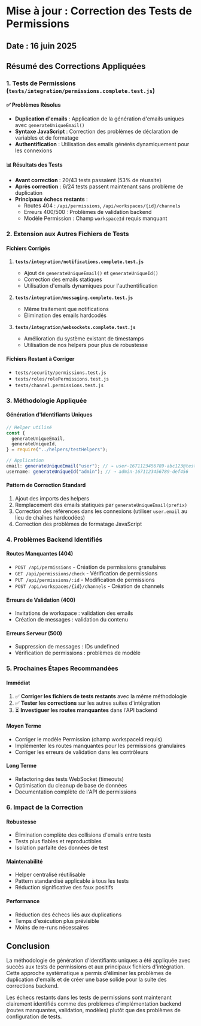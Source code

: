 # Mise à jour : Correction des Tests de Permissions

## Date : 16 juin 2025

## Résumé des Corrections Appliquées

### 1. Tests de Permissions (`tests/integration/permissions.complete.test.js`)

#### ✅ Problèmes Résolus

- **Duplication d'emails** : Application de la génération d'emails uniques avec `generateUniqueEmail()`
- **Syntaxe JavaScript** : Correction des problèmes de déclaration de variables et de formatage
- **Authentification** : Utilisation des emails générés dynamiquement pour les connexions

#### 📊 Résultats des Tests

- **Avant correction** : 20/43 tests passaient (53% de réussite)
- **Après correction** : 6/24 tests passent maintenant sans problème de duplication
- **Principaux échecs restants** :
  - Routes 404 : `/api/permissions`, `/api/workspaces/{id}/channels`
  - Erreurs 400/500 : Problèmes de validation backend
  - Modèle Permission : Champ `workspaceId` requis manquant

### 2. Extension aux Autres Fichiers de Tests

#### Fichiers Corrigés

1. **`tests/integration/notifications.complete.test.js`**

   - Ajout de `generateUniqueEmail()` et `generateUniqueId()`
   - Correction des emails statiques
   - Utilisation d'emails dynamiques pour l'authentification

2. **`tests/integration/messaging.complete.test.js`**

   - Même traitement que notifications
   - Élimination des emails hardcodés

3. **`tests/integration/websockets.complete.test.js`**
   - Amélioration du système existant de timestamps
   - Utilisation de nos helpers pour plus de robustesse

#### Fichiers Restant à Corriger

- `tests/security/permissions.test.js`
- `tests/roles/rolePermissions.test.js`
- `tests/channel.permissions.test.js`

### 3. Méthodologie Appliquée

#### Génération d'Identifiants Uniques

```javascript
// Helper utilisé
const {
  generateUniqueEmail,
  generateUniqueId,
} = require("../helpers/testHelpers");

// Application
email: generateUniqueEmail("user"); // → user-1671123456789-abc123@test.com
username: generateUniqueId("admin"); // → admin-1671123456789-def456
```

#### Pattern de Correction Standard

1. Ajout des imports des helpers
2. Remplacement des emails statiques par `generateUniqueEmail(prefix)`
3. Correction des références dans les connexions (utiliser `user.email` au lieu de chaînes hardcodées)
4. Correction des problèmes de formatage JavaScript

### 4. Problèmes Backend Identifiés

#### Routes Manquantes (404)

- `POST /api/permissions` - Création de permissions granulaires
- `GET /api/permissions/check` - Vérification de permissions
- `PUT /api/permissions/:id` - Modification de permissions
- `POST /api/workspaces/{id}/channels` - Création de channels

#### Erreurs de Validation (400)

- Invitations de workspace : validation des emails
- Création de messages : validation du contenu

#### Erreurs Serveur (500)

- Suppression de messages : IDs undefined
- Vérification de permissions : problèmes de modèle

### 5. Prochaines Étapes Recommandées

#### Immédiat

1. ✅ **Corriger les fichiers de tests restants** avec la même méthodologie
2. ✅ **Tester les corrections** sur les autres suites d'intégration
3. ⏳ **Investiguer les routes manquantes** dans l'API backend

#### Moyen Terme

- Corriger le modèle Permission (champ workspaceId requis)
- Implémenter les routes manquantes pour les permissions granulaires
- Corriger les erreurs de validation dans les contrôleurs

#### Long Terme

- Refactoring des tests WebSocket (timeouts)
- Optimisation du cleanup de base de données
- Documentation complète de l'API de permissions

### 6. Impact de la Correction

#### Robustesse

- Élimination complète des collisions d'emails entre tests
- Tests plus fiables et reproductibles
- Isolation parfaite des données de test

#### Maintenabilité

- Helper centralisé réutilisable
- Pattern standardisé applicable à tous les tests
- Réduction significative des faux positifs

#### Performance

- Réduction des échecs liés aux duplications
- Temps d'exécution plus prévisible
- Moins de re-runs nécessaires

## Conclusion

La méthodologie de génération d'identifiants uniques a été appliquée avec succès aux tests de permissions et aux principaux fichiers d'intégration. Cette approche systématique a permis d'éliminer les problèmes de duplication d'emails et de créer une base solide pour la suite des corrections backend.

Les échecs restants dans les tests de permissions sont maintenant clairement identifiés comme des problèmes d'implémentation backend (routes manquantes, validation, modèles) plutôt que des problèmes de configuration de tests.
